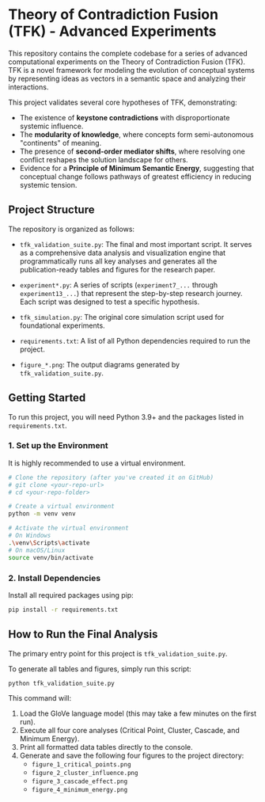 # Theory of Contradiction Fusion (TFK) - Advanced Experiments

This repository contains the complete codebase for a series of advanced computational experiments on the Theory of Contradiction Fusion (TFK). TFK is a novel framework for modeling the evolution of conceptual systems by representing ideas as vectors in a semantic space and analyzing their interactions.

This project validates several core hypotheses of TFK, demonstrating:
- The existence of **keystone contradictions** with disproportionate systemic influence.
- The **modularity of knowledge**, where concepts form semi-autonomous "continents" of meaning.
- The presence of **second-order mediator shifts**, where resolving one conflict reshapes the solution landscape for others.
- Evidence for a **Principle of Minimum Semantic Energy**, suggesting that conceptual change follows pathways of greatest efficiency in reducing systemic tension.

## Project Structure

The repository is organized as follows:

- `tfk_validation_suite.py`: The final and most important script. It serves as a comprehensive data analysis and visualization engine that programmatically runs all key analyses and generates all the publication-ready tables and figures for the research paper.

- `experiment*.py`: A series of scripts (`experiment7_...` through `experiment13_...`) that represent the step-by-step research journey. Each script was designed to test a specific hypothesis.

- `tfk_simulation.py`: The original core simulation script used for foundational experiments.

- `requirements.txt`: A list of all Python dependencies required to run the project.

- `figure_*.png`: The output diagrams generated by `tfk_validation_suite.py`.

## Getting Started

To run this project, you will need Python 3.9+ and the packages listed in `requirements.txt`.

### 1. Set up the Environment

It is highly recommended to use a virtual environment.

```bash
# Clone the repository (after you've created it on GitHub)
# git clone <your-repo-url>
# cd <your-repo-folder>

# Create a virtual environment
python -m venv venv

# Activate the virtual environment
# On Windows
.\venv\Scripts\activate
# On macOS/Linux
source venv/bin/activate
```

### 2. Install Dependencies

Install all required packages using pip:

```bash
pip install -r requirements.txt
```

## How to Run the Final Analysis

The primary entry point for this project is `tfk_validation_suite.py`.

To generate all tables and figures, simply run this script:

```bash
python tfk_validation_suite.py
```

This command will:
1. Load the GloVe language model (this may take a few minutes on the first run).
2. Execute all four core analyses (Critical Point, Cluster, Cascade, and Minimum Energy).
3. Print all formatted data tables directly to the console.
4. Generate and save the following four figures to the project directory:
    - `figure_1_critical_points.png`
    - `figure_2_cluster_influence.png`
    - `figure_3_cascade_effect.png`
    - `figure_4_minimum_energy.png`
